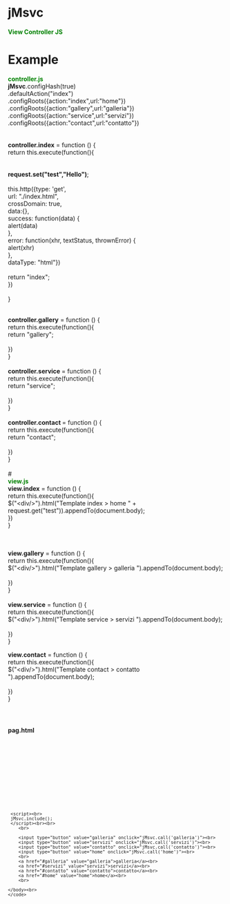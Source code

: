 # jMsvc
<b style="color:green">View Controller JS</b>


# Example 
<b style="color:green">controller.js </b><br>
<b>jMsvc</b>.configHash(true) <br>
.defaultAction("index")<br>
.configRoots({action:"index",url:"home"})<br>
.configRoots({action:"gallery",url:"galleria"})<br>
.configRoots({action:"service",url:"servizi"})<br>
.configRoots({action:"contact",url:"contatto"})<br>
<br><br>
<b> controller.index</b> = function () {<br>
  return this.execute(function(){<br>
  <br>
<br>
  <b> request.set("test","Hello")</b>;<br>
   <br>
   this.http({type: 'get',<br>
        url: "./index.html",<br>
        crossDomain: true,<br>
        data:{},<br>
        success: function(data) {<br>
         alert(data)<br>
        },<br>
        error: function(xhr, textStatus, thrownError) {<br>
       alert(xhr)<br>
        },<br>
        dataType: "html"})<br>
        <br>
    return "index";<br>
})<br>
<br>
}<br>

<br>
<b>controller.gallery</b> = function () {<br>
 return this.execute(function(){<br>
    return "gallery";<br>
<br>
})<br>
}<br>
<br>
<b> controller.service </b>= function () {<br>
 return this.execute(function(){<br>
    return "service";<br>
<br>
})<br>
}<br>
<br>
<b> controller.contact </b>= function () {<br>
 return this.execute(function(){<br>
    return "contact";<br>
<br>
})<br>
}<br>
<br>
# <br>
<b style="color:green">view.js</b>
<br>
<b>view.index</b> = function () {<br>
   return this.execute(function(){<br>
  $("&lt;div/&gt;").html("Template index > home " +  request.get("test")).appendTo(document.body); <br>
   })<br>
}<br>
<br>
 <br>

<b>view.gallery</b> = function () {<br>
 return this.execute(function(){
   <br>
   $("&lt;div/&gt;").html("Template gallery > galleria ").appendTo(document.body);<br>
<br>
})<br>
}<br>
<br>
<b>view.service</b> = function () {<br>
 return this.execute(function(){<br>
 $("&lt;div/&gt;").html("Template service > servizi ").appendTo(document.body);<br>
<br>
})<br>
}<br>

<b>view.contact</b> = function () {<br>
 return this.execute(function(){<br>
  $("&lt;div/&gt;").html("Template contact > contatto ").appendTo(document.body);<br>
<br>
})<br>
}<br>
<br>


# 
<b> pag.html</b>
<code>
	<body><br>
 <br>
	  <script src="http://code.jquery.com/jquery-2.1.4.min.js"></script><br>
		<script src="../jmsvc.js"></script><br>
		<script src="app/view.js"></script><br>
		<script src="app/controller.js"></script><br>
 <br>
	 
	 <script><br>
	 jMsvc.include(); 
	 </script><br><br>
		<br>
		
		<input type="button" value="galleria" onclick="jMsvc.call('galleria')"><br>
		<input type="button" value="servizi" onclick="jMsvc.call('servizi')"><br>
		<input type="button" value="contatto" onclick="jMsvc.call('contatto')"><br>
		<input type="button" value="home" onclick="jMsvc.call('home')"><br>
		<br>
		<a href="#galleria" value="galleria">galleria</a><br>
		<a href="#servizi" value="servizi">servizi</a><br>
		<a href="#contatto" value="contatto">contatto</a><br>
		<a href="#home" value="home">home</a><br>
		<br>
	 
	</body><br>
	</code>
